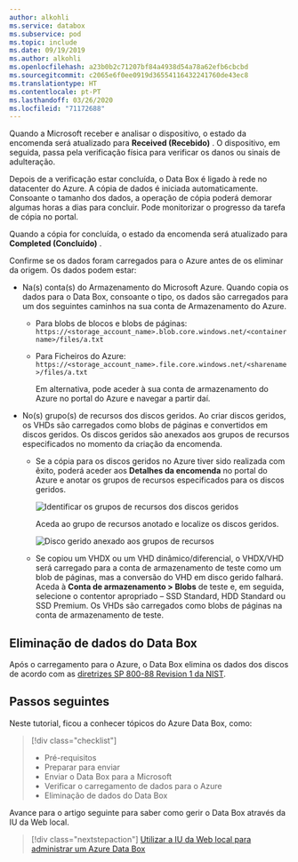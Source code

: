 ```yaml
---
author: alkohli
ms.service: databox
ms.subservice: pod
ms.topic: include
ms.date: 09/19/2019
ms.author: alkohli
ms.openlocfilehash: a23b0b2c71207bf84a4938d54a78a62efb6cbcbd
ms.sourcegitcommit: c2065e6f0ee0919d36554116432241760de43ec8
ms.translationtype: HT
ms.contentlocale: pt-PT
ms.lasthandoff: 03/26/2020
ms.locfileid: "71172688"
---
```

Quando a Microsoft receber e analisar o dispositivo, o estado da encomenda será atualizado para **Received (Recebido)** . O dispositivo, em seguida, passa pela verificação física para verificar os danos ou sinais de adulteração.

Depois de a verificação estar concluída, o Data Box é ligado à rede no datacenter do Azure. A cópia de dados é iniciada automaticamente. Consoante o tamanho dos dados, a operação de cópia poderá demorar algumas horas a dias para concluir. Pode monitorizar o progresso da tarefa de cópia no portal.

Quando a cópia for concluída, o estado da encomenda será atualizado para **Completed (Concluído)** .

Confirme se os dados foram carregados para o Azure antes de os eliminar da origem. Os dados podem estar:

- Na(s) conta(s) do Armazenamento do Microsoft Azure. Quando copia os dados para o Data Box, consoante o tipo, os dados são carregados para um dos seguintes caminhos na sua conta de Armazenamento do Azure.

  - Para blobs de blocos e blobs de páginas: `https://<storage_account_name>.blob.core.windows.net/<containername>/files/a.txt`
  - Para Ficheiros do Azure: `https://<storage_account_name>.file.core.windows.net/<sharename>/files/a.txt`

    Em alternativa, pode aceder à sua conta de armazenamento do Azure no portal do Azure e navegar a partir daí.

- No(s) grupo(s) de recursos dos discos geridos. Ao criar discos geridos, os VHDs são carregados como blobs de páginas e convertidos em discos geridos. Os discos geridos são anexados aos grupos de recursos especificados no momento da criação da encomenda. 

    - Se a cópia para os discos geridos no Azure tiver sido realizada com êxito, poderá aceder aos **Detalhes da encomenda** no portal do Azure e anotar os grupos de recursos especificados para os discos geridos.

        ![Identificar os grupos de recursos dos discos geridos](media/data-box-verify-upload-return/order-details-managed-disk-resource-groups.png)

        Aceda ao grupo de recursos anotado e localize os discos geridos.

        ![Disco gerido anexado aos grupos de recursos](media/data-box-verify-upload-return/managed-disks-resource-group.png)

    - Se copiou um VHDX ou um VHD dinâmico/diferencial, o VHDX/VHD será carregado para a conta de armazenamento de teste como um blob de páginas, mas a conversão do VHD em disco gerido falhará. Aceda à **Conta de armazenamento > Blobs** de teste e, em seguida, selecione o contentor apropriado – SSD Standard, HDD Standard ou SSD Premium. Os VHDs são carregados como blobs de páginas na conta de armazenamento de teste.


## <a name="erasure-of-data-from-data-box"></a>Eliminação de dados do Data Box
 
Após o carregamento para o Azure, o Data Box elimina os dados dos discos de acordo com as [diretrizes SP 800-88 Revision 1 da NIST](https://csrc.nist.gov/News/2014/Released-SP-800-88-Revision-1,-Guidelines-for-Medi).


## <a name="next-steps"></a>Passos seguintes

Neste tutorial, ficou a conhecer tópicos do Azure Data Box, como:

> [!div class="checklist"]
> * Pré-requisitos
> * Preparar para enviar
> * Enviar o Data Box para a Microsoft
> * Verificar o carregamento de dados para o Azure
> * Eliminação de dados do Data Box

Avance para o artigo seguinte para saber como gerir o Data Box através da IU da Web local.

> [!div class="nextstepaction"]
> [Utilizar a IU da Web local para administrar um Azure Data Box](../articles/databox/data-box-local-web-ui-admin.md)